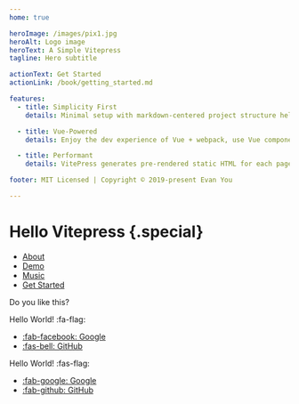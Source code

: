 ```yaml
---
home: true

heroImage: /images/pix1.jpg
heroAlt: Logo image
heroText: A Simple Vitepress
tagline: Hero subtitle

actionText: Get Started
actionLink: /book/getting_started.md

features:
  - title: Simplicity First
    details: Minimal setup with markdown-centered project structure helps you focus on writing.

  - title: Vue-Powered
    details: Enjoy the dev experience of Vue + webpack, use Vue components in markdown, and develop custom themes with Vue.

  - title: Performant
    details: VitePress generates pre-rendered static HTML for each page, and runs as an SPA once a page is loaded.

footer: MIT Licensed | Copyright © 2019-present Evan You

---
```


# Hello Vitepress {.special}

* [About](/about)
* [Demo](/demo)
* [Music](/music)
* [Get Started](/book/getting_started)



Do you like this?

Hello World! :fa-flag:

- [:fab-facebook: Google](https://www.google.com/)
- [:fas-bell: GitHub](https://github.com/)

Hello World! :fas-flag:

- [:fab-google: Google](https://www.google.com/)
- [:fab-github: GitHub](https://github.com/)

